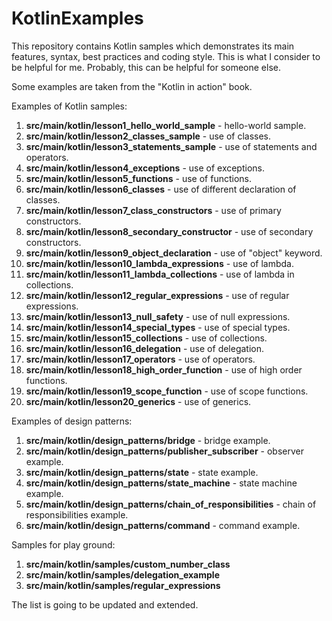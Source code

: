 # KotlinExamples

This repository contains Kotlin samples which demonstrates its main features, syntax, best practices and coding style.
This is what I consider to be helpful for me. Probably, this can be helpful for someone else.

Some examples are taken from the "Kotlin in action" book.

Examples of Kotlin samples:

1. **src/main/kotlin/lesson1_hello_world_sample** - hello-world sample.
2. **src/main/kotlin/lesson2_classes_sample** - use of classes.
3. **src/main/kotlin/lesson3_statements_sample** - use of statements and operators.
4. **src/main/kotlin/lesson4_exceptions** - use of exceptions.
5. **src/main/kotlin/lesson5_functions** - use of functions.
6. **src/main/kotlin/lesson6_classes** - use of different declaration of classes.
7. **src/main/kotlin/lesson7_class_constructors** - use of primary constructors.
8. **src/main/kotlin/lesson8_secondary_constructor** - use of secondary constructors.
9. **src/main/kotlin/lesson9_object_declaration** - use of "object" keyword.
10. **src/main/kotlin/lesson10_lambda_expressions** - use of lambda.
11. **src/main/kotlin/lesson11_lambda_collections** - use of lambda in collections.
12. **src/main/kotlin/lesson12_regular_expressions** - use of regular expressions.
13. **src/main/kotlin/lesson13_null_safety** - use of null expressions.
14. **src/main/kotlin/lesson14_special_types** - use of special types.
15. **src/main/kotlin/lesson15_collections** - use of collections.
16. **src/main/kotlin/lesson16_delegation** - use of delegation.
17. **src/main/kotlin/lesson17_operators** - use of operators.
18. **src/main/kotlin/lesson18_high_order_function** - use of high order functions.
19. **src/main/kotlin/lesson19_scope_function** - use of scope functions.
20. **src/main/kotlin/lesson20_generics** - use of generics.

Examples of design patterns:

1. **src/main/kotlin/design_patterns/bridge** - bridge example.
2. **src/main/kotlin/design_patterns/publisher_subscriber** - observer example.
3. **src/main/kotlin/design_patterns/state** - state example.
4. **src/main/kotlin/design_patterns/state_machine** - state machine example.
5. **src/main/kotlin/design_patterns/chain_of_responsibilities** - chain of responsibilities example.
6. **src/main/kotlin/design_patterns/command** - command example.

Samples for play ground:

1. **src/main/kotlin/samples/custom_number_class** 
2. **src/main/kotlin/samples/delegation_example**
3. **src/main/kotlin/samples/regular_expressions**

The list is going to be updated and extended.